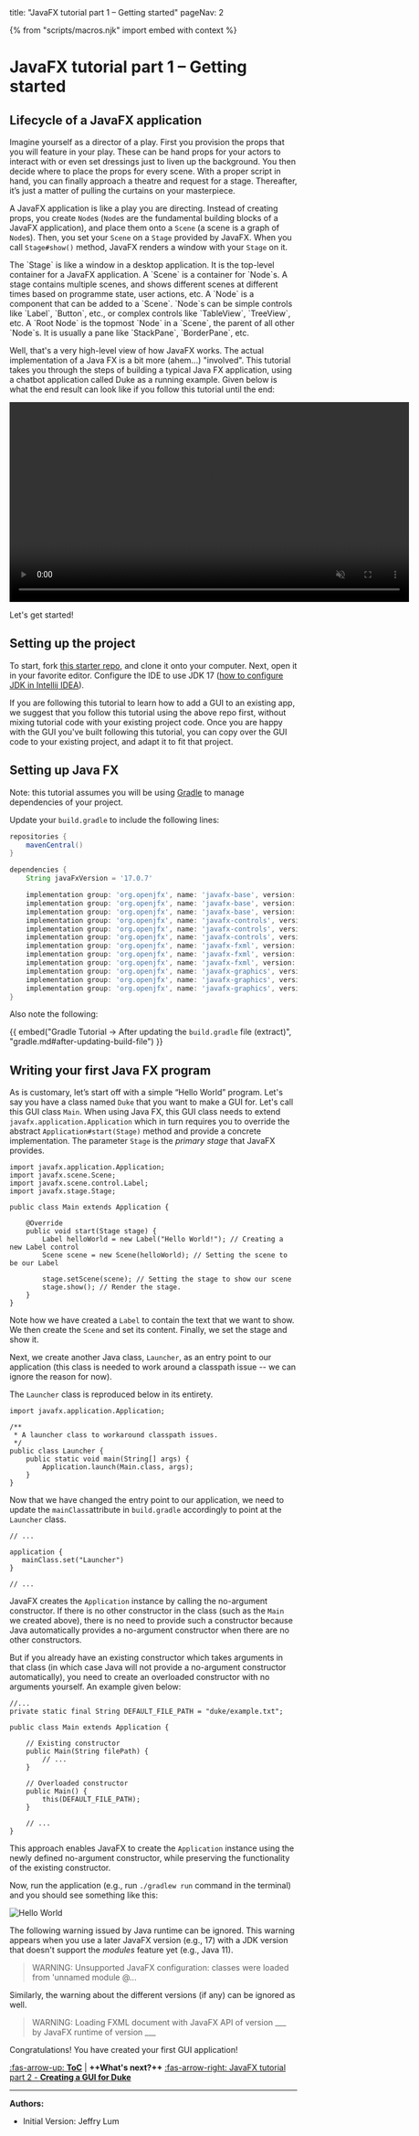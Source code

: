 <frontmatter>
  title: "JavaFX tutorial part 1 – Getting started"
  pageNav: 2
</frontmatter>

{% from "scripts/macros.njk" import embed with context %}

# JavaFX tutorial part 1 – Getting started

## Lifecycle of a JavaFX  application

Imagine yourself as a director of a play. First you provision the props that you will feature in your play. These can be hand props for your actors to interact with or even set dressings just to liven up the background. You then decide where to place the props for every scene. With a proper script in hand, you can finally approach a theatre and request for a stage. Thereafter, it’s just a matter of pulling the curtains on your masterpiece.

<puml src="images/javafx/JavaFxHierarchy.puml" />

A JavaFX application is like a play you are directing. Instead of creating props, you create `Node`s (`Node`s are the fundamental building blocks of a JavaFX application), and place them onto a `Scene` (a scene is a graph of `Node`s). Then, you set your `Scene` on a `Stage` provided by JavaFX. When you call `Stage#show()` method, JavaFX renders a window with your `Stage` on it.

<box type="tip" seamless>
The `Stage` is like a window in a desktop application. It is the top-level container for a JavaFX application. 
A `Scene` is a container for `Node`s. A stage contains multiple scenes, and shows different scenes at different times based on programme state, user actions, etc.
A `Node` is a component that can be added to a `Scene`. `Node`s can be simple controls like `Label`, `Button`, etc., or complex controls like `TableView`, `TreeView`, etc.
A `Root Node` is the topmost `Node` in a `Scene`, the parent of all other `Node`s. It is usually a pane like `StackPane`, `BorderPane`, etc.
</box>

Well, that's a very high-level view of how JavaFX works. The actual implementation of a Java FX is a bit more (ahem...) "involved". This tutorial takes you through the steps of building a typical Java FX application, using a chatbot application called Duke as a running example. Given below is what the end result can look like if you follow this tutorial until the end:

<video oncontextmenu="return false;" width="700px" autoplay muted loop>
<source src="videos/javafx/DynamicStyleDemo.mp4" type="video/mp4">
</video>

Let's get started!

## Setting up the project

To start, fork [this starter repo](https://github.com/se-edu/javafx-tutorial), and clone it onto your computer. Next, open it in your favorite editor. Configure the IDE to use JDK 17 ([how to configure JDK in Intellij IDEA](https://www.jetbrains.com/help/idea/sdk.html#set-up-jdk)).

<box type="tip" seamless>

If you are following this tutorial to learn how to add a GUI to an existing app, we suggest that you follow this tutorial using the above repo first, without mixing tutorial code with your existing project code. Once you are happy with the GUI you've built following this tutorial, you can copy over the GUI code to your existing project, and adapt it to fit that project.
</box>

## Setting up Java FX

Note: this tutorial assumes you will be using [Gradle](gradle.md) to manage dependencies of your project.

<div id="javafx-gradle">


Update your `build.gradle` to include the following lines:
```groovy
repositories {
    mavenCentral()
}

dependencies {
    String javaFxVersion = '17.0.7'

    implementation group: 'org.openjfx', name: 'javafx-base', version: javaFxVersion, classifier: 'win'
    implementation group: 'org.openjfx', name: 'javafx-base', version: javaFxVersion, classifier: 'mac'
    implementation group: 'org.openjfx', name: 'javafx-base', version: javaFxVersion, classifier: 'linux'
    implementation group: 'org.openjfx', name: 'javafx-controls', version: javaFxVersion, classifier: 'win'
    implementation group: 'org.openjfx', name: 'javafx-controls', version: javaFxVersion, classifier: 'mac'
    implementation group: 'org.openjfx', name: 'javafx-controls', version: javaFxVersion, classifier: 'linux'
    implementation group: 'org.openjfx', name: 'javafx-fxml', version: javaFxVersion, classifier: 'win'
    implementation group: 'org.openjfx', name: 'javafx-fxml', version: javaFxVersion, classifier: 'mac'
    implementation group: 'org.openjfx', name: 'javafx-fxml', version: javaFxVersion, classifier: 'linux'
    implementation group: 'org.openjfx', name: 'javafx-graphics', version: javaFxVersion, classifier: 'win'
    implementation group: 'org.openjfx', name: 'javafx-graphics', version: javaFxVersion, classifier: 'mac'
    implementation group: 'org.openjfx', name: 'javafx-graphics', version: javaFxVersion, classifier: 'linux'
}
```

</div>

Also note the following:

{{ embed("Gradle Tutorial →  After updating the `build.gradle` file (extract)", "gradle.md#after-updating-build-file") }}

## Writing your first Java FX program

As is customary, let’s start off with a simple “Hello World” program. Let's say you have a class named `Duke` that you want to make a GUI for. Let's call this GUI class `Main`. When using Java FX, this GUI class needs to extend `javafx.application.Application` which in turn requires you to override the abstract `Application#start(Stage)` method and provide a concrete implementation. The parameter `Stage` is the _primary stage_ that JavaFX provides.

```java{heading="Main.java"}
import javafx.application.Application;
import javafx.scene.Scene;
import javafx.scene.control.Label;
import javafx.stage.Stage;

public class Main extends Application {

    @Override
    public void start(Stage stage) {
        Label helloWorld = new Label("Hello World!"); // Creating a new Label control
        Scene scene = new Scene(helloWorld); // Setting the scene to be our Label

        stage.setScene(scene); // Setting the stage to show our scene
        stage.show(); // Render the stage.
    }
}
```

Note how we have created a `Label` to contain the text that we want to show. We then create the `Scene` and set its content. Finally, we set the stage and show it.

Next, we create another Java class, `Launcher`, as an entry point to our application (this class is needed to work around a classpath issue -- we can ignore the reason for now).

The `Launcher` class is reproduced below in its entirety.

```java{heading="Launcher.java"}
import javafx.application.Application;

/**
 * A launcher class to workaround classpath issues.
 */
public class Launcher {
    public static void main(String[] args) {
        Application.launch(Main.class, args);
    }
}
```

Now that we have changed the entry point to our application, we need to update the `mainClass`attribute in `build.gradle` accordingly to point at the `Launcher` class.

```groovy{highlight-lines="3-5" heading="build.gradle"}
// ...

application {
   mainClass.set("Launcher")
}

// ...
```


<box type="tip" seamless>

JavaFX creates the `Application` instance by calling the no-argument constructor. If there is no other constructor in the class (such as the `Main` we created above), there is no need to provide such a constructor because Java automatically provides a no-argument constructor when there are no other constructors.

But if you already have an existing constructor which takes arguments in that class (in which case Java will not provide a no-argument constructor automatically), you need to create an overloaded constructor with no arguments yourself. An example given below:

```java{highlight-lines="11-14" heading="Main.java"}
//...
private static final String DEFAULT_FILE_PATH = "duke/example.txt";

public class Main extends Application {

    // Existing constructor
    public Main(String filePath) {
        // ...
    }

    // Overloaded constructor
    public Main() {
        this(DEFAULT_FILE_PATH);
    }

    // ...
}
```

This approach enables JavaFX to create the `Application` instance using the newly defined no-argument constructor, while preserving the functionality of the existing constructor.

</box>

Now, run the application (e.g., run `./gradlew run` command in the terminal) and you should see something like this:

![Hello World](images/javafx/HelloWorld.png)

<box type="info" seamless>

The following warning issued by Java runtime can be ignored. This warning appears when you use a later JavaFX version (e.g., 17) with a JDK version that doesn't support the _modules_ feature yet (e.g., Java 11).

>WARNING: Unsupported JavaFX configuration: classes were loaded from 'unnamed module @...

Similarly, the warning about the different versions (if any) can be ignored as well.

>WARNING: Loading FXML document with JavaFX API of version ___ by JavaFX runtime of version ___
</box>

Congratulations! You have created your first GUI application!

<!--
## Exercises

1. We mentioned that `Node`s are the fundamental building blocks of JavaFX and used a `Label` as our root node in the HelloWorld application.
   1. What are some of the other types of `Node`s?
   1. How does JavaFX group them?
1. `Node`s can be interacted with like Plain Old Java Objects (POJO).
   1. What properties of a `Label` can you change programmatically?
   1. Try changing the `Label` to have a font of Arial at size 50.
1. You’ve learnt that a `Stage` can be thought of as a window.
   1. Can you have more than one `Stage` in an application?
   1. Try creating another stage and showing it! What happens?
-->

[:fas-arrow-up: **ToC**](javaFx.md) | <span class="badge rounded-pill bg-primary">**++What's next?++**</span> [:fas-arrow-right: JavaFX tutorial part 2 - **Creating a GUI for Duke**](javaFxPart2.md)

--------------------------------------------------------------------------------
**Authors:**
* Initial Version: Jeffry Lum
